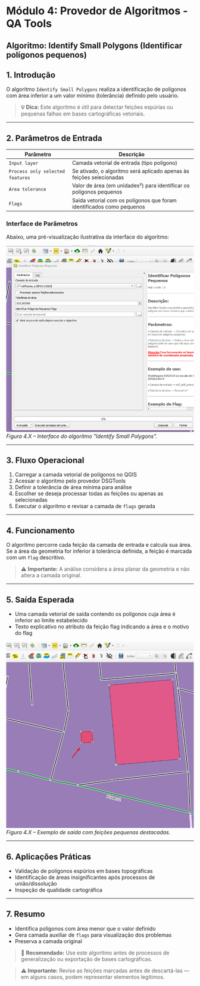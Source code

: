 
# Módulo 4: Provedor de Algoritmos - QA Tools

## Algoritmo: Identify Small Polygons (Identificar polígonos pequenos)

## 1. Introdução

O algoritmo `Identify Small Polygons` realiza a identificação de polígonos com área inferior a um valor mínimo (tolerância) definido pelo usuário.

> **💡 Dica:** Este algoritmo é útil para detectar feições espúrias ou pequenas falhas em bases cartográficas vetoriais.

---

## 2. Parâmetros de Entrada

| Parâmetro                      | Descrição                                                                 |
|-------------------------------|---------------------------------------------------------------------------|
| `Input layer`                 | Camada vetorial de entrada (tipo polígono)                               |
| `Process only selected features` | Se ativado, o algoritmo será aplicado apenas às feições selecionadas     |
| `Area tolerance`              | Valor de área (em unidades²) para identificar os polígonos pequenos      |
| `Flags`                       | Saída vetorial com os polígonos que foram identificados como pequenos    |

### Interface de Parâmetros

Abaixo, uma pré-visualização ilustrativa da interface do algoritmo:

![Interface Identify Small Polygons](./assets/modulo-04/img-config-identify-small-polygons.png)  
*Figura 4.X – Interface do algoritmo "Identify Small Polygons".*

---

## 3. Fluxo Operacional

1. Carregar a camada vetorial de polígonos no QGIS
2. Acessar o algoritmo pelo provedor DSGTools
3. Definir a tolerância de área mínima para análise
4. Escolher se deseja processar todas as feições ou apenas as selecionadas
5. Executar o algoritmo e revisar a camada de `flags` gerada

---

## 4. Funcionamento

O algoritmo percorre cada feição da camada de entrada e calcula sua área. Se a área da geometria for inferior à tolerância definida, a feição é marcada com um `flag` descritivo.

> ⚠️ **Importante:** A análise considera a área planar da geometria e não altera a camada original.

---

## 5. Saída Esperada

* Uma camada vetorial de saída contendo os polígonos cuja área é inferior ao limite estabelecido
* Texto explicativo no atributo da feição flag indicando a área e o motivo do flag

![Resultado Identify Small Polygons](./assets/modulo-04/img-result-identify-small-polygons.png)  
*Figura 4.X – Exemplo de saída com feições pequenas destacadas.*

---

## 6. Aplicações Práticas

* Validação de polígonos espúrios em bases topográficas
* Identificação de áreas insignificantes após processos de união/dissolução
* Inspeção de qualidade cartográfica

---

## 7. Resumo

* Identifica polígonos com área menor que o valor definido
* Gera camada auxiliar de `flags` para visualização dos problemas
* Preserva a camada original

> 🔹 **Recomendado:** Use este algoritmo antes de processos de generalização ou exportação de bases cartográficas.

> ⚠️ **Importante:** Revise as feições marcadas antes de descartá-las — em alguns casos, podem representar elementos legítimos.
